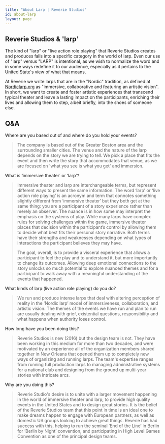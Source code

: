```yaml
---
title: "About Larp | Reverie Studios"
id: about-larp
layout: page
---
```


## Reverie Studios &amp; 'larp'

The kind of "larp" or "live action role playing" that Reverie Studios creates and produces falls into a specific category in the world of larp. Even our use of "larp" versus "LARP" is intentional, as we wish to normalize the word and in some ways redefine it to our audience, especially as it pertains to the United State's view of what that means.

At Reverie we write larps that are in the "Nordic" tradition, as defined at [Nordiclarp.org][nordic] as "immersive, collaborative and featuring an artistic vision". In short, we want to create and foster artistic experiences that transcend typical theater and leave a lasting impact on the participants, enriching their lives and allowing them to step, albeit briefly, into the shoes of someone else.

## Q&A

Where are you based out of and where do you hold your events?

> The company is based out of the Greater Boston area and the surrounding smaller cities. The venue and the nature of the larp depends on the story we are trying to tell. We pick a place that fits the event and then write the story that accommodates that venue, as we are focused on 'what you see is what you get' and immersion.

What is ‘immersive theater’ or ‘larp’?

> Immersive theater and larp are interchangeable terms, but represent different ways to present the same information. The word ‘larp’ or ‘live action role playing’ is an acronym and term that connotes something slightly different from ‘immersive theater’ but they both get at the same thing: you are a participant of a story experience rather than merely an observer. The nuance is in how some may interpret the emphasis on the systems of play. While many larps have complex rules for solving challenges within the game, immersive theater places that decision within the participant’s control by allowing them to decide what best fits their personal story narrative. Both terms have their strengths and weaknesses depending on what types of interactions the participant believes they may have. 
>
> The goal, overall, is to provide a visceral experience that allows a participant to feel the play and to understand it, but more importantly to change its outcomes. Allowing deep emotional connections to the story unlocks so much potential to explore nuanced themes and for a participant to walk away with a meaningful understanding of the events that happened.

What kinds of larp (live action role playing) do you do?

> We run and produce intense larps that deal with altering perception of reality in the ‘Nordic larp’ model of immersiveness, collaboration, and artistic vision. The themes of the events we have run and plan to run are usually dealing with grief, existential questions, responsibility and what happens when authority loses control.

How long have you been doing this?

> Reverie Studios is new (2016) but the design team is not. They have been working in this medium for more than two decades, and were motivated by an experience all of the organization members shared together in New Orleans that opened them up to completely new ways of organizing and running larps. The team's expertise ranges from running full production larps to managing administrative systems for a national club and designing from the ground up multi-year stories with intricate arcs.

Why are you doing this?

> Reverie Studio's desire is to unite with a larger movement happening in the world of immersive theater and larp, to provide high quality events in the United States and to design great stories. It is the belief of the Reverie Studios team that this point in time is an ideal one to make dreams happen to engage with European partners, as well as domestic US groups looking to achieve great things. Reverie has had success with this, helping to run the seminal ‘End of the Line’ in Berlin for ‘Berlin by Night’ convention, and participating in High Level Games Convention as one of the principal design teams.

[nordic]: https://nordiclarp.org/what-is-nordic-larp/